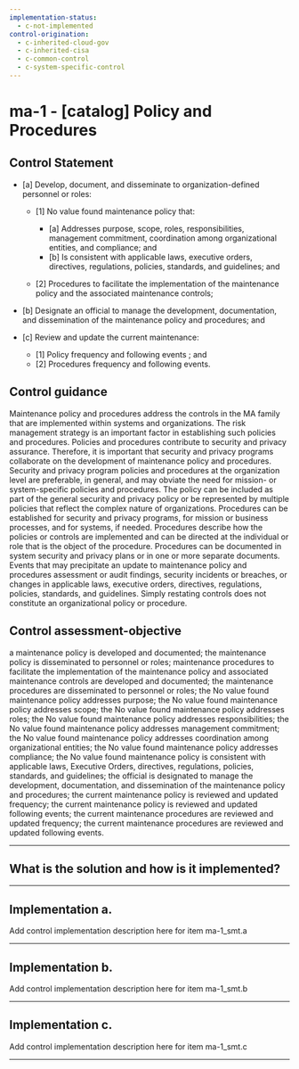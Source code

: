 ```yaml
---
implementation-status:
  - c-not-implemented
control-origination:
  - c-inherited-cloud-gov
  - c-inherited-cisa
  - c-common-control
  - c-system-specific-control
---
```


# ma-1 - \[catalog\] Policy and Procedures

## Control Statement

- \[a\] Develop, document, and disseminate to organization-defined personnel or roles:

  - \[1\]  No value found maintenance policy that:

    - \[a\] Addresses purpose, scope, roles, responsibilities, management commitment, coordination among organizational entities, and compliance; and
    - \[b\] Is consistent with applicable laws, executive orders, directives, regulations, policies, standards, and guidelines; and

  - \[2\] Procedures to facilitate the implementation of the maintenance policy and the associated maintenance controls;

- \[b\] Designate an official to manage the development, documentation, and dissemination of the maintenance policy and procedures; and

- \[c\] Review and update the current maintenance:

  - \[1\] Policy frequency and following events ; and
  - \[2\] Procedures frequency and following events.

## Control guidance

Maintenance policy and procedures address the controls in the MA family that are implemented within systems and organizations. The risk management strategy is an important factor in establishing such policies and procedures. Policies and procedures contribute to security and privacy assurance. Therefore, it is important that security and privacy programs collaborate on the development of maintenance policy and procedures. Security and privacy program policies and procedures at the organization level are preferable, in general, and may obviate the need for mission- or system-specific policies and procedures. The policy can be included as part of the general security and privacy policy or be represented by multiple policies that reflect the complex nature of organizations. Procedures can be established for security and privacy programs, for mission or business processes, and for systems, if needed. Procedures describe how the policies or controls are implemented and can be directed at the individual or role that is the object of the procedure. Procedures can be documented in system security and privacy plans or in one or more separate documents. Events that may precipitate an update to maintenance policy and procedures assessment or audit findings, security incidents or breaches, or changes in applicable laws, executive orders, directives, regulations, policies, standards, and guidelines. Simply restating controls does not constitute an organizational policy or procedure.

## Control assessment-objective

a maintenance policy is developed and documented;
the maintenance policy is disseminated to personnel or roles;
maintenance procedures to facilitate the implementation of the maintenance policy and associated maintenance controls are developed and documented;
the maintenance procedures are disseminated to personnel or roles;
the No value found maintenance policy addresses purpose;
the No value found maintenance policy addresses scope;
the No value found maintenance policy addresses roles;
the No value found maintenance policy addresses responsibilities;
the No value found maintenance policy addresses management commitment;
the No value found maintenance policy addresses coordination among organizational entities;
the No value found maintenance policy addresses compliance;
the No value found maintenance policy is consistent with applicable laws, Executive Orders, directives, regulations, policies, standards, and guidelines;
the official is designated to manage the development, documentation, and dissemination of the maintenance policy and procedures;
the current maintenance policy is reviewed and updated frequency;
the current maintenance policy is reviewed and updated following events;
the current maintenance procedures are reviewed and updated frequency;
the current maintenance procedures are reviewed and updated following events.

______________________________________________________________________

## What is the solution and how is it implemented?

<!-- Please leave this section blank and enter implementation details in the parts below. -->

______________________________________________________________________

## Implementation a.

Add control implementation description here for item ma-1_smt.a

______________________________________________________________________

## Implementation b.

Add control implementation description here for item ma-1_smt.b

______________________________________________________________________

## Implementation c.

Add control implementation description here for item ma-1_smt.c

______________________________________________________________________
